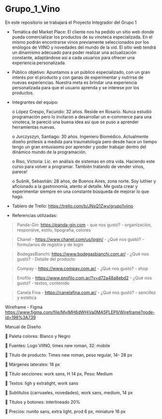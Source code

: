 # Grupo_1_Vino
En este repositorio se trabajará el Proyecto Integrador del Grupo 1
* Temática del Market Place: 
El cliente nos ha pedido un sitio web donde pueda comercializar los productos de su vinoteca especializada. En el mismo podrán encontrarse vinos previamente seleccionados por los enólogos de VIINO y novedades del mundo de la vid. El sitio web tendrá un dinamismo adecuado para poder
realizar una actualización constante, adaptándose así a cada usuarios para ofrecer una experiencia personalizada.

* Público objetivo: Apuntamos a un público especializado, con un gran interés por el producto y con ganas de experimentar y nutrirse de nuevas experiencias. Nuestra meta es brindar una experiencia personalizada para que el usuario aprenda y se interese por los productos.

* Integrantes del equipo:

    o	López Crespo, Facundo: 32 años. Reside en Rosario. Nunca estudió programación pero lo invitaron a desarrollar un e-commerce para una vinoteca, le pareció una buena idea así que se puso a aprender herramientas nuevas.    
    
    o	Jurczyszyn, Santiago: 30 años. Ingeniero Biomédico. Actualmente diseño prótesis a medida para traumatología pero desde hace un tiempo tengo un gran entusiasmo por aprender y poder trabajar dentro del dinámico mundo de la programación.

    o	Riso, Victoria: Lic. en análisis de sistemas en otra vida. Haciendo este curso para volver a programar. También tratando de vender vinos, parece! 
    
    o	Sušnik, Sebastián: 28 años, de Buenos Aires, zona norte. Soy luthier y aficionado a la gastronomía, atento al detalle. Me gusta crear y experimentar siempre en una constante búsqueda de mejorar lo que hago.   

* Tablero de Trello: 
    https://trello.com/b/JNsQ1Zwv/grupo1viino

* Referencias utilizadas:

> Panda-Gin: https://panda-gin.com - que nos gustó? - organización, responsive, estilo, tipografia, colores

> Chanel - https://www.chanel.com/us/login/ - ¿Qué nos gustó? - formularios de registro y de login
 
> BodegasBianchi: https://www.bodegasbianchi.com.ar/ - ¿Qué nos gustó? - Detalle del producto

> Compay - https://www.compay.com.ar/ - ¿Qué nos gustó? -  shop

> Enofilo - https://www.enofilo.com.ar/?v=d72a48a8ebd2 - ¿Qué nos gustó? - textos, contenido
 
> Canela Fina -  https://canelafina.com.ar/ - ¿Qué nos gustó? - sencillez y estética

Wireframe - Figma https://www.figma.com/file/MyiMH6dWHiVa0MA5PLEPll/Wireframe?node-id=198%3A739


Manual de Diseño

	Paleta colores: Blanco y Negro

	Fuentes: Logo VIINO, times new roman, 32: mobile

	Titulo de producto: Times new roman, peso regular, 14- 28 px

	Márgenes laterales: 18 px

	Título secciones: work sans, H 14 px, Peso: Medium

	Textos: ligh y extralight, work sans

	Subtitulos (carruseles, novedades), work sans, medium, 14 px

	Títulos y botones: interlineado 20%

	Precios: nunito sans, extra light, prod 6 px, miniature 16 px

